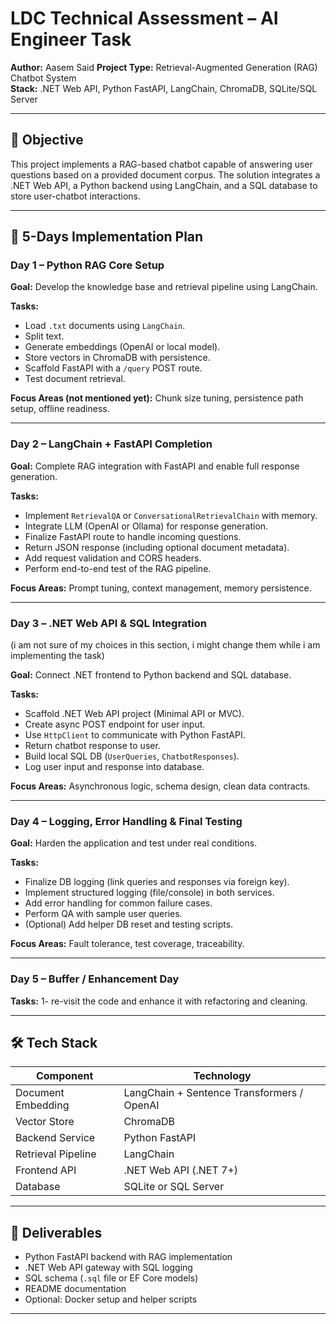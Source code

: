 # LDC Technical Assessment – AI Engineer Task  
**Author:** Aasem Said
**Project Type:** Retrieval-Augmented Generation (RAG) Chatbot System  
**Stack:** .NET Web API, Python FastAPI, LangChain, ChromaDB, SQLite/SQL Server  

---

## 📌 Objective  
This project implements a RAG-based chatbot capable of answering user questions based on a provided document corpus. The solution integrates a .NET Web API, a Python backend using LangChain, and a SQL database to store user-chatbot interactions.

---

## 📅 5-Days Implementation Plan

### Day 1 – Python RAG Core Setup  
**Goal:** Develop the knowledge base and retrieval pipeline using LangChain.

**Tasks:**  
- Load `.txt` documents using `LangChain`.  
- Split text.  
- Generate embeddings (OpenAI or local model).  
- Store vectors in ChromaDB with persistence.  
- Scaffold FastAPI with a `/query` POST route.  
- Test document retrieval.

**Focus Areas (not mentioned yet):** Chunk size tuning, persistence path setup, offline readiness.

---

### Day 2 – LangChain + FastAPI Completion  
**Goal:** Complete RAG integration with FastAPI and enable full response generation.

**Tasks:**  
- Implement `RetrievalQA` or `ConversationalRetrievalChain` with memory.  
- Integrate LLM (OpenAI or Ollama) for response generation.  
- Finalize FastAPI route to handle incoming questions.  
- Return JSON response (including optional document metadata).  
- Add request validation and CORS headers.  
- Perform end-to-end test of the RAG pipeline.

**Focus Areas:** Prompt tuning, context management, memory persistence.

---

### Day 3 – .NET Web API & SQL Integration  
(i am not sure of my choices in this section, i might change them while i am implementing the task)

**Goal:** Connect .NET frontend to Python backend and SQL database.

**Tasks:**  
- Scaffold .NET Web API project (Minimal API or MVC).  
- Create async POST endpoint for user input.  
- Use `HttpClient` to communicate with Python FastAPI.  
- Return chatbot response to user.  
- Build local SQL DB (`UserQueries`, `ChatbotResponses`).  
- Log user input and response into database.

**Focus Areas:** Asynchronous logic, schema design, clean data contracts.

---

### Day 4 – Logging, Error Handling & Final Testing  
**Goal:** Harden the application and test under real conditions.

**Tasks:**  
- Finalize DB logging (link queries and responses via foreign key).  
- Implement structured logging (file/console) in both services.  
- Add error handling for common failure cases.  
- Perform QA with sample user queries.  
- (Optional) Add helper DB reset and testing scripts.

**Focus Areas:** Fault tolerance, test coverage, traceability.

---

### Day 5 – Buffer / Enhancement Day  


**Tasks:**
1- re-visit the code and enhance it with refactoring and cleaning.  


---

## 🛠️ Tech Stack  
| Component           | Technology              |
|--------------------|--------------------------|
| Document Embedding | LangChain + Sentence Transformers / OpenAI |
| Vector Store       | ChromaDB                 |
| Backend Service    | Python FastAPI           |
| Retrieval Pipeline | LangChain  |
| Frontend API       | .NET Web API (.NET 7+)   |
| Database           | SQLite or SQL Server     |

---

## 📂 Deliverables  
- Python FastAPI backend with RAG implementation  
- .NET Web API gateway with SQL logging  
- SQL schema (`.sql` file or EF Core models)  
- README documentation  
- Optional: Docker setup and helper scripts  

---
